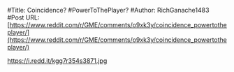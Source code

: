 #Title: Coincidence? #PowerToThePlayer?
#Author: RichGanache1483
#Post URL: [https://www.reddit.com/r/GME/comments/o9xk3y/coincidence_powertotheplayer/](https://www.reddit.com/r/GME/comments/o9xk3y/coincidence_powertotheplayer/)


https://i.redd.it/kgg7r354s3871.jpg